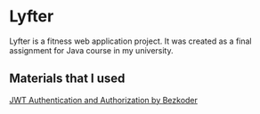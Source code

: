 # Lyfter

Lyfter is a fitness web application project. It was created as a final assignment for Java course in my university.


## Materials that I used

[JWT Authentication and Authorization by Bezkoder](https://www.bezkoder.com/angular-17-spring-boot-jwt-auth/)